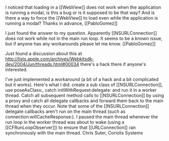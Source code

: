 I noticed that loading in a [[WebView]] does not work when the application is running a modal, is this a bug or is it supposed to be that way? And is there a way to force the [[WebView]] to load even while the application is running a modal? Thanks in advance, [[PabloGomez]]

I just found the answer to my question. Apparently [[NSURLConnection]] does not work while not in the main run loop. It seems to be a known issue, but if anyone has any workarounds please let me know. [[PabloGomez]]

Just found a discussion about this at http://lists.apple.com/archives/Webkitsdk-dev/2004/Jun/threads.html#00034 there's a hack there if anyone's interested.

I've just implemented a workaround (a bit of a hack and a bit complicated but it works). Here's what I did: create a sub class of [[NSURLConnection]], use poseAsClass:, catch initWithRequest:delegate: and run it in a worker thread. Catch all subsequent method calls to [[NSURLConnection]] by using a proxy and catch all delegate callbacks and forward them back to the main thread when they occur. Note that some of the [[NSURLConnection]] delegate callbacks aren't run on the main thread (such as connection:willCacheResponse:). I paused the main thread whenever the run loop in the worker thread was about to wake (using a [[CFRunLoopObserver]]) to ensure that [[URLConnection]] ran synchronously with the main thread. Chris Suter, Coriolis Systems